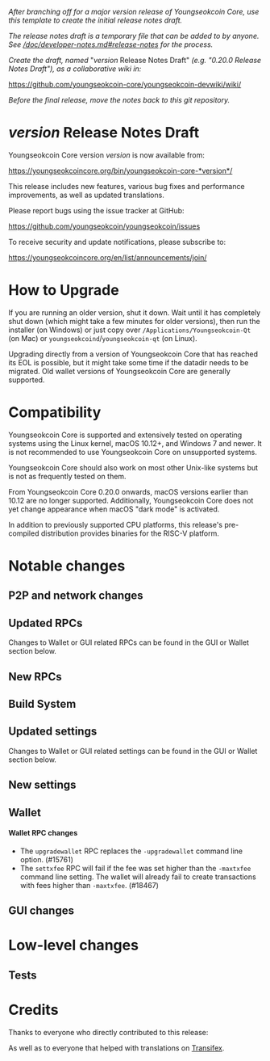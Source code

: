 *After branching off for a major version release of Youngseokcoin Core, use this
template to create the initial release notes draft.*

*The release notes draft is a temporary file that can be added to by anyone. See
[/doc/developer-notes.md#release-notes](/doc/developer-notes.md#release-notes)
for the process.*

*Create the draft, named* "*version* Release Notes Draft"
*(e.g. "0.20.0 Release Notes Draft"), as a collaborative wiki in:*

https://github.com/youngseokcoin-core/youngseokcoin-devwiki/wiki/

*Before the final release, move the notes back to this git repository.*

*version* Release Notes Draft
===============================

Youngseokcoin Core version *version* is now available from:

  <https://youngseokcoincore.org/bin/youngseokcoin-core-*version*/>

This release includes new features, various bug fixes and performance
improvements, as well as updated translations.

Please report bugs using the issue tracker at GitHub:

  <https://github.com/youngseokcoin/youngseokcoin/issues>

To receive security and update notifications, please subscribe to:

  <https://youngseokcoincore.org/en/list/announcements/join/>

How to Upgrade
==============

If you are running an older version, shut it down. Wait until it has completely
shut down (which might take a few minutes for older versions), then run the
installer (on Windows) or just copy over `/Applications/Youngseokcoin-Qt` (on Mac)
or `youngseokcoind`/`youngseokcoin-qt` (on Linux).

Upgrading directly from a version of Youngseokcoin Core that has reached its EOL is
possible, but it might take some time if the datadir needs to be migrated. Old
wallet versions of Youngseokcoin Core are generally supported.

Compatibility
==============

Youngseokcoin Core is supported and extensively tested on operating systems using
the Linux kernel, macOS 10.12+, and Windows 7 and newer. It is not recommended
to use Youngseokcoin Core on unsupported systems.

Youngseokcoin Core should also work on most other Unix-like systems but is not
as frequently tested on them.

From Youngseokcoin Core 0.20.0 onwards, macOS versions earlier than 10.12 are no
longer supported. Additionally, Youngseokcoin Core does not yet change appearance
when macOS "dark mode" is activated.

In addition to previously supported CPU platforms, this release's pre-compiled
distribution provides binaries for the RISC-V platform.

Notable changes
===============

P2P and network changes
-----------------------

Updated RPCs
------------

Changes to Wallet or GUI related RPCs can be found in the GUI or Wallet section below.

New RPCs
--------

Build System
------------

Updated settings
----------------

Changes to Wallet or GUI related settings can be found in the GUI or Wallet  section below.

New settings
------------

Wallet
------

#### Wallet RPC changes

- The `upgradewallet` RPC replaces the `-upgradewallet` command line option.
  (#15761)
- The `settxfee` RPC will fail if the fee was set higher than the `-maxtxfee`
  command line setting. The wallet will already fail to create transactions
  with fees higher than `-maxtxfee`. (#18467)

GUI changes
-----------

Low-level changes
=================

Tests
-----

Credits
=======

Thanks to everyone who directly contributed to this release:


As well as to everyone that helped with translations on
[Transifex](https://www.transifex.com/youngseokcoin/youngseokcoin/).
